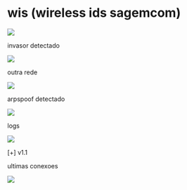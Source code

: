 # wis (wireless ids sagemcom)
![](https://i.imgur.com/WjxwXKn.png)

invasor detectado

![](https://i.imgur.com/PHqJthn.png)

outra rede

![](https://i.imgur.com/ETOm6wJ.png)

arpspoof detectado

![](https://i.imgur.com/w4OXkCX.png)

logs

![](https://i.imgur.com/A2OUYfC.png)

[+] v1.1

ultimas conexoes

![](https://i.imgur.com/VfawAzT.png)
